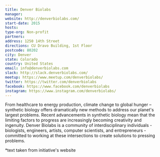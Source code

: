```yaml
---
title: Denver Biolabs
manager:
website: http://denverbiolabs.com/
start-date: 2015
hosts:
type-org: Non-profit
partners:
address: 1250 14th Street
directions: CU Dravo Building, 1st Floor
postcode: 80202
city: Denver
state: Colorado
country: United States
email: info@denverbiolabs.com
slack: http://slack.denverbiolabs.com/
meetup: https://www.meetup.com/denverbiolabs/
twitter: https://twitter.com/denverbiolabs
facebook: https://www.facebook.com/denverbiolabs
instagram: https://www.instagram.com/denverbiolabs/
---
```


From healthcare to energy production, climate change to global hunger – synthetic biology offers dramatically new methods to address our planet's largest problems. Recent advancements in synthetic biology mean that the limiting factors to progress are increasingly becoming creativity and ingenuity. Denver Biolabs is a community of interdisciplinary individuals - biologists, engineers, artists, computer scientists, and entrepreneurs - committed to working at these intersections to create solutions to pressing problems.


\*text taken from initiative's website
